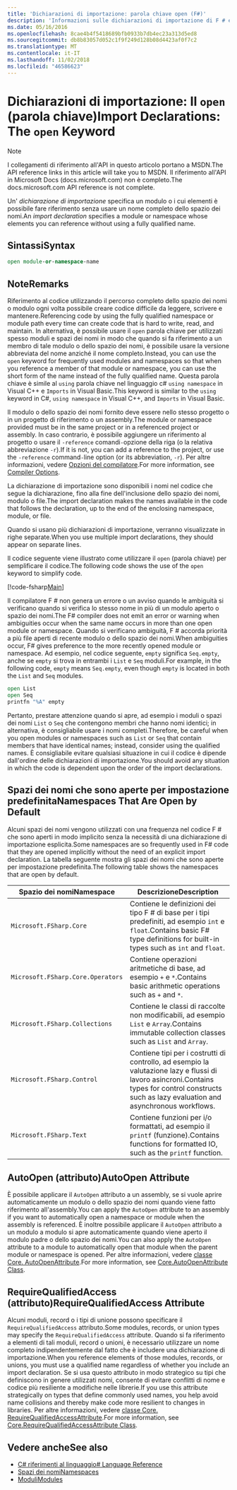 ```yaml
---
title: 'Dichiarazioni di importazione: parola chiave open (F#)'
description: 'Informazioni sulle dichiarazioni di importazione di F # e come vengono specificati un modulo o dello spazio dei nomi cui elementi è possibile fare riferimento senza usare un nome completo.'
ms.date: 05/16/2016
ms.openlocfilehash: 8cae4b4f5418689bfb0933b7db4ec23a313d5ed8
ms.sourcegitcommit: db8b83057d052c1f9f249d128b08d4423af0f7c2
ms.translationtype: MT
ms.contentlocale: it-IT
ms.lasthandoff: 11/02/2018
ms.locfileid: "46586623"
---
```

# <a name="import-declarations-the-open-keyword"></a><span data-ttu-id="a1ef7-103">Dichiarazioni di importazione: Il `open` (parola chiave)</span><span class="sxs-lookup"><span data-stu-id="a1ef7-103">Import Declarations: The `open` Keyword</span></span>

> [!NOTE]
<span data-ttu-id="a1ef7-104">I collegamenti di riferimento all'API in questo articolo portano a MSDN.</span><span class="sxs-lookup"><span data-stu-id="a1ef7-104">The API reference links in this article will take you to MSDN.</span></span>  <span data-ttu-id="a1ef7-105">Il riferimento all'API in Microsoft Docs (docs.microsoft.com) non è completo.</span><span class="sxs-lookup"><span data-stu-id="a1ef7-105">The docs.microsoft.com API reference is not complete.</span></span>

<span data-ttu-id="a1ef7-106">Un' *dichiarazione di importazione* specifica un modulo o i cui elementi è possibile fare riferimento senza usare un nome completo dello spazio dei nomi.</span><span class="sxs-lookup"><span data-stu-id="a1ef7-106">An *import declaration* specifies a module or namespace whose elements you can reference without using a fully qualified name.</span></span>

## <a name="syntax"></a><span data-ttu-id="a1ef7-107">Sintassi</span><span class="sxs-lookup"><span data-stu-id="a1ef7-107">Syntax</span></span>

```fsharp
open module-or-namespace-name
```

## <a name="remarks"></a><span data-ttu-id="a1ef7-108">Note</span><span class="sxs-lookup"><span data-stu-id="a1ef7-108">Remarks</span></span>

<span data-ttu-id="a1ef7-109">Riferimento al codice utilizzando il percorso completo dello spazio dei nomi o modulo ogni volta possibile creare codice difficile da leggere, scrivere e mantenere.</span><span class="sxs-lookup"><span data-stu-id="a1ef7-109">Referencing code by using the fully qualified namespace or module path every time can create code that is hard to write, read, and maintain.</span></span> <span data-ttu-id="a1ef7-110">In alternativa, è possibile usare il `open` parola chiave per utilizzati spesso moduli e spazi dei nomi in modo che quando si fa riferimento a un membro di tale modulo o dello spazio dei nomi, è possibile usare la versione abbreviata del nome anziché il nome completo.</span><span class="sxs-lookup"><span data-stu-id="a1ef7-110">Instead, you can use the `open` keyword for frequently used modules and namespaces so that when you reference a member of that module or namespace, you can use the short form of the name instead of the fully qualified name.</span></span> <span data-ttu-id="a1ef7-111">Questa parola chiave è simile al `using` parola chiave nel linguaggio c# `using namespace` in Visual C++ e `Imports` in Visual Basic.</span><span class="sxs-lookup"><span data-stu-id="a1ef7-111">This keyword is similar to the `using` keyword in C#, `using namespace` in Visual C++, and `Imports` in Visual Basic.</span></span>

<span data-ttu-id="a1ef7-112">Il modulo o dello spazio dei nomi fornito deve essere nello stesso progetto o in un progetto di riferimento o un assembly.</span><span class="sxs-lookup"><span data-stu-id="a1ef7-112">The module or namespace provided must be in the same project or in a referenced project or assembly.</span></span> <span data-ttu-id="a1ef7-113">In caso contrario, è possibile aggiungere un riferimento al progetto o usare il `-reference` comandi`-`opzione della riga (o la relativa abbreviazione `-r`).</span><span class="sxs-lookup"><span data-stu-id="a1ef7-113">If it is not, you can add a reference to the project, or use the `-reference` command`-`line option (or its abbreviation, `-r`).</span></span> <span data-ttu-id="a1ef7-114">Per altre informazioni, vedere [Opzioni del compilatore](compiler-options.md).</span><span class="sxs-lookup"><span data-stu-id="a1ef7-114">For more information, see [Compiler Options](compiler-options.md).</span></span>

<span data-ttu-id="a1ef7-115">La dichiarazione di importazione sono disponibili i nomi nel codice che segue la dichiarazione, fino alla fine dell'inclusione dello spazio dei nomi, modulo o file.</span><span class="sxs-lookup"><span data-stu-id="a1ef7-115">The import declaration makes the names available in the code that follows the declaration, up to the end of the enclosing namespace, module, or file.</span></span>

<span data-ttu-id="a1ef7-116">Quando si usano più dichiarazioni di importazione, verranno visualizzate in righe separate.</span><span class="sxs-lookup"><span data-stu-id="a1ef7-116">When you use multiple import declarations, they should appear on separate lines.</span></span>

<span data-ttu-id="a1ef7-117">Il codice seguente viene illustrato come utilizzare il `open` (parola chiave) per semplificare il codice.</span><span class="sxs-lookup"><span data-stu-id="a1ef7-117">The following code shows the use of the `open` keyword to simplify code.</span></span>

[!code-fsharp[Main](../../../samples/snippets/fsharp/lang-ref-2/snippet6801.fs)]

<span data-ttu-id="a1ef7-118">Il compilatore F # non genera un errore o un avviso quando le ambiguità si verificano quando si verifica lo stesso nome in più di un modulo aperto o spazio dei nomi.</span><span class="sxs-lookup"><span data-stu-id="a1ef7-118">The F# compiler does not emit an error or warning when ambiguities occur when the same name occurs in more than one open module or namespace.</span></span> <span data-ttu-id="a1ef7-119">Quando si verificano ambiguità, F # accorda priorità a più file aperti di recente modulo o dello spazio dei nomi.</span><span class="sxs-lookup"><span data-stu-id="a1ef7-119">When ambiguities occur, F# gives preference to the more recently opened module or namespace.</span></span> <span data-ttu-id="a1ef7-120">Ad esempio, nel codice seguente, `empty` significa `Seq.empty`, anche se `empty` si trova in entrambi i `List` e `Seq` moduli.</span><span class="sxs-lookup"><span data-stu-id="a1ef7-120">For example, in the following code, `empty` means `Seq.empty`, even though `empty` is located in both the `List` and `Seq` modules.</span></span>

```fsharp
open List
open Seq
printfn "%A" empty
```

<span data-ttu-id="a1ef7-121">Pertanto, prestare attenzione quando si apre, ad esempio i moduli o spazi dei nomi `List` o `Seq` che contengono membri che hanno nomi identici; in alternativa, è consigliabile usare i nomi completi.</span><span class="sxs-lookup"><span data-stu-id="a1ef7-121">Therefore, be careful when you open modules or namespaces such as `List` or `Seq` that contain members that have identical names; instead, consider using the qualified names.</span></span> <span data-ttu-id="a1ef7-122">È consigliabile evitare qualsiasi situazione in cui il codice è dipende dall'ordine delle dichiarazioni di importazione.</span><span class="sxs-lookup"><span data-stu-id="a1ef7-122">You should avoid any situation in which the code is dependent upon the order of the import declarations.</span></span>

## <a name="namespaces-that-are-open-by-default"></a><span data-ttu-id="a1ef7-123">Spazi dei nomi che sono aperte per impostazione predefinita</span><span class="sxs-lookup"><span data-stu-id="a1ef7-123">Namespaces That Are Open by Default</span></span>

<span data-ttu-id="a1ef7-124">Alcuni spazi dei nomi vengono utilizzati con una frequenza nel codice F # che sono aperti in modo implicito senza la necessità di una dichiarazione di importazione esplicita.</span><span class="sxs-lookup"><span data-stu-id="a1ef7-124">Some namespaces are so frequently used in F# code that they are opened implicitly without the need of an explicit import declaration.</span></span> <span data-ttu-id="a1ef7-125">La tabella seguente mostra gli spazi dei nomi che sono aperte per impostazione predefinita.</span><span class="sxs-lookup"><span data-stu-id="a1ef7-125">The following table shows the namespaces that are open by default.</span></span>

|<span data-ttu-id="a1ef7-126">Spazio dei nomi</span><span class="sxs-lookup"><span data-stu-id="a1ef7-126">Namespace</span></span>|<span data-ttu-id="a1ef7-127">Descrizione</span><span class="sxs-lookup"><span data-stu-id="a1ef7-127">Description</span></span>|
|---------|-----------|
|`Microsoft.FSharp.Core`|<span data-ttu-id="a1ef7-128">Contiene le definizioni dei tipo F # di base per i tipi predefiniti, ad esempio `int` e `float`.</span><span class="sxs-lookup"><span data-stu-id="a1ef7-128">Contains basic F# type definitions for built-in types such as `int` and `float`.</span></span>|
|`Microsoft.FSharp.Core.Operators`|<span data-ttu-id="a1ef7-129">Contiene operazioni aritmetiche di base, ad esempio `+` e `*`.</span><span class="sxs-lookup"><span data-stu-id="a1ef7-129">Contains basic arithmetic operations such as `+` and `*`.</span></span>|
|`Microsoft.FSharp.Collections`|<span data-ttu-id="a1ef7-130">Contiene le classi di raccolte non modificabili, ad esempio `List` e `Array`.</span><span class="sxs-lookup"><span data-stu-id="a1ef7-130">Contains immutable collection classes such as `List` and `Array`.</span></span>|
|`Microsoft.FSharp.Control`|<span data-ttu-id="a1ef7-131">Contiene tipi per i costrutti di controllo, ad esempio la valutazione lazy e flussi di lavoro asincroni.</span><span class="sxs-lookup"><span data-stu-id="a1ef7-131">Contains types for control constructs such as lazy evaluation and asynchronous workflows.</span></span>|
|`Microsoft.FSharp.Text`|<span data-ttu-id="a1ef7-132">Contiene funzioni per i/o formattati, ad esempio il `printf` (funzione).</span><span class="sxs-lookup"><span data-stu-id="a1ef7-132">Contains functions for formatted IO, such as the `printf` function.</span></span>|

## <a name="autoopen-attribute"></a><span data-ttu-id="a1ef7-133">AutoOpen (attributo)</span><span class="sxs-lookup"><span data-stu-id="a1ef7-133">AutoOpen Attribute</span></span>

<span data-ttu-id="a1ef7-134">È possibile applicare il `AutoOpen` attributo a un assembly, se si vuole aprire automaticamente un modulo o dello spazio dei nomi quando viene fatto riferimento all'assembly.</span><span class="sxs-lookup"><span data-stu-id="a1ef7-134">You can apply the `AutoOpen` attribute to an assembly if you want to automatically open a namespace or module when the assembly is referenced.</span></span> <span data-ttu-id="a1ef7-135">È inoltre possibile applicare il `AutoOpen` attributo a un modulo a modulo si apre automaticamente quando viene aperto il modulo padre o dello spazio dei nomi.</span><span class="sxs-lookup"><span data-stu-id="a1ef7-135">You can also apply the `AutoOpen` attribute to a module to automatically open that module when the parent module or namespace is opened.</span></span> <span data-ttu-id="a1ef7-136">Per altre informazioni, vedere [classe Core. AutoOpenAttribute](https://msdn.microsoft.com/visualfsharpdocs/conceptual/core.autoopenattribute-class-%5bfsharp%5d).</span><span class="sxs-lookup"><span data-stu-id="a1ef7-136">For more information, see [Core.AutoOpenAttribute Class](https://msdn.microsoft.com/visualfsharpdocs/conceptual/core.autoopenattribute-class-%5bfsharp%5d).</span></span>

## <a name="requirequalifiedaccess-attribute"></a><span data-ttu-id="a1ef7-137">RequireQualifiedAccess (attributo)</span><span class="sxs-lookup"><span data-stu-id="a1ef7-137">RequireQualifiedAccess Attribute</span></span>

<span data-ttu-id="a1ef7-138">Alcuni moduli, record o i tipi di unione possono specificare il `RequireQualifiedAccess` attributo.</span><span class="sxs-lookup"><span data-stu-id="a1ef7-138">Some modules, records, or union types may specify the `RequireQualifiedAccess` attribute.</span></span> <span data-ttu-id="a1ef7-139">Quando si fa riferimento a elementi di tali moduli, record o unioni, è necessario utilizzare un nome completo indipendentemente dal fatto che è includere una dichiarazione di importazione.</span><span class="sxs-lookup"><span data-stu-id="a1ef7-139">When you reference elements of those modules, records, or unions, you must use a qualified name regardless of whether you include an import declaration.</span></span> <span data-ttu-id="a1ef7-140">Se si usa questo attributo in modo strategico su tipi che definiscono in genere utilizzati nomi, consente di evitare conflitti di nome e codice più resiliente a modifiche nelle librerie.</span><span class="sxs-lookup"><span data-stu-id="a1ef7-140">If you use this attribute strategically on types that define commonly used names, you help avoid name collisions and thereby make code more resilient to changes in libraries.</span></span> <span data-ttu-id="a1ef7-141">Per altre informazioni, vedere [classe Core. RequireQualifiedAccessAttribute](https://msdn.microsoft.com/visualfsharpdocs/conceptual/core.requirequalifiedaccessattribute-class-%5Bfsharp%5D).</span><span class="sxs-lookup"><span data-stu-id="a1ef7-141">For more information, see [Core.RequireQualifiedAccessAttribute Class](https://msdn.microsoft.com/visualfsharpdocs/conceptual/core.requirequalifiedaccessattribute-class-%5Bfsharp%5D).</span></span>

## <a name="see-also"></a><span data-ttu-id="a1ef7-142">Vedere anche</span><span class="sxs-lookup"><span data-stu-id="a1ef7-142">See also</span></span>

- [<span data-ttu-id="a1ef7-143">C# riferimenti al linguaggio</span><span class="sxs-lookup"><span data-stu-id="a1ef7-143"># Language Reference</span></span>](index.md)
- [<span data-ttu-id="a1ef7-144">Spazi dei nomi</span><span class="sxs-lookup"><span data-stu-id="a1ef7-144">Namespaces</span></span>](namespaces.md)
- [<span data-ttu-id="a1ef7-145">Moduli</span><span class="sxs-lookup"><span data-stu-id="a1ef7-145">Modules</span></span>](modules.md)
